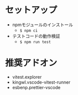 # セットアップ

- npmモジュールのインストール
  - `$ npm ci`
- テストコードの動作検証
  - `$ npm run test`

# 推奨アドオン

- vitest.explorer
- kingwl.vscode-vitest-runner
- esbenp.prettier-vscode
